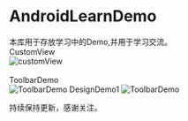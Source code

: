 # AndroidLearnDemo
本库用于存放学习中的Demo,并用于学习交流。<br/>
CustomView<br/>
![customView](http://img.blog.csdn.net/20160416174613661)<br/><br/>
ToolbarDemo<br/>
![ToolbarDemo](http://img.blog.csdn.net/20160423155218989)
DesignDemo1
![ToolbarDemo](http://img.blog.csdn.net/20160507181821135)

持续保持更新，感谢关注。
